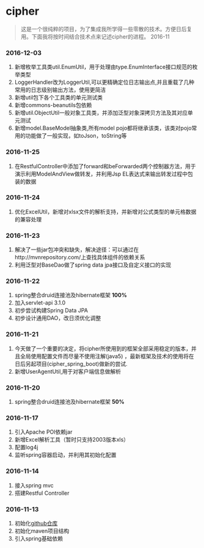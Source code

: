 # cipher

> 这是一个很纯粹的项目，为了集成我所学得一些零散的技术。方便日后复用。下面我将按时间结合技术点来记述cipher的进程。 2016-11

### 2016-12-03

1. 新增枚举工具类util.EnumUtil，用于处理由type.EnumInterface接口规范的枚举类型
2. LoggerHandler改为LoggerUtil,可以更精确定位日志输出点,并且重载了几种常用的日志级别输出方法，使用更简洁
3. 新增util包下各个工具类的单元测试类
4. 新增commons-beanutils包依赖
5. 新增util.ObjectUtil一般对象工具类，并添加泛型对象深拷贝方法及其对应单元测试
6. 新增model.BaseModel抽象类,所有model pojo都将继承该类，该类对pojo常用的功能做了一般实现，如toJson，toString等

### 2016-11-25

1. 在RestfulController中添加了forward和beForwarded两个控制器方法，用于演示利用ModelAndView做转发，并利用Jsp EL表达式来输出转发过程中包装的数据

### 2016-11-24

1. 优化ExcelUtil，新增对xlsx文件的解析支持，并新增对公式类型的单元格数据的兼容处理

### 2016-11-23

1. 解决了一些jar包冲突和缺失，解决途径：可以通过在http://mvnrepository.com/上查找具体组件的依赖关系
2. 利用泛型对BaseDao做了spring data jpa接口及自定义接口的实现

### 2016-11-22

1. spring整合druid连接池及hibernate框架 **100%**
2. 加入servlet-api 3.1.0
3. 初步尝试构建Spring Data JPA
4. 初步设计通用DAO，改日须优化调整

### 2016-11-21

1. 今天做了一个重要的决定，将cipher所使用到的框架全部采用稳定的版本，并且全局使用配置文件而尽量不使用注解(java5) ，最新框架及技术的使用将在日后另起项目(cipher_spring_boot)做新的尝试.
2. 新增UserAgentUtil,用于对客户端信息做解析

### 2016-11-20

1. spring整合druid连接池及hibernate框架 **50%**

### 2016-11-17

1. 引入Apache POI依赖jar
2. 新增Excel解析工具（暂时只支持2003版本xls）
3. 配置log4j
4. 监听spring容器启动，并利用其初始化配置

### 2016-11-14
1. 接入spring mvc
2. 搭建Restful Controller

### 2016-11-13
1. 初始化[github仓库](https://github.com/revolyw/cipher)
2. 初始化maven项目结构
3. 引入spring基础依赖

